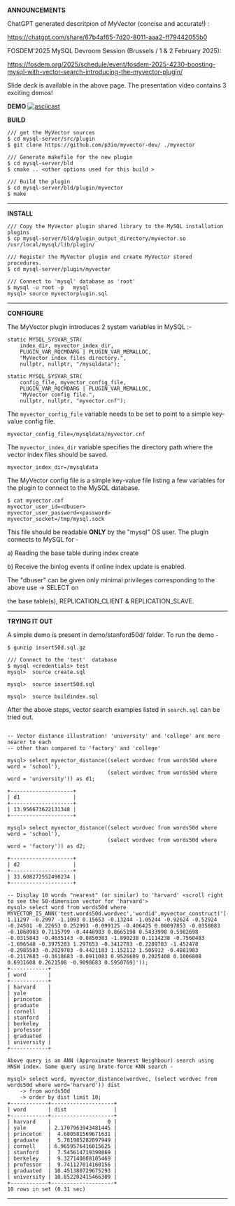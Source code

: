 **ANNOUNCEMENTS**

ChatGPT generated descritpion of MyVector (concise and accurate!) :

https://chatgpt.com/share/67b4af65-7d20-8011-aaa2-ff79442055b0


FOSDEM'2025 MySQL Devroom Session (Brussels / 1 & 2 February 2025):

https://fosdem.org/2025/schedule/event/fosdem-2025-4230-boosting-mysql-with-vector-search-introducing-the-myvector-plugin/

Slide deck is available in the above page. The presentation video contains 3 exciting demos!

**DEMO**
[![asciicast](https://asciinema.org/a/O7rNs2OzLXyUja0bwWcldXsX9.svg)](https://asciinema.org/a/O7rNs2OzLXyUja0bwWcldXsX9)

**BUILD**

```
/// get the MyVector sources
$ cd mysql-server/src/plugin
$ git clone https://github.com/p3io/myvector-dev/ ./myvector

/// Generate makefile for the new plugin
$ cd mysql-server/bld
$ cmake .. <other options used for this build >

/// Build the plugin
$ cd mysql-server/bld/plugin/myvector
$ make
```

---

**INSTALL**

```
/// Copy the MyVector plugin shared library to the MySQL installation plugins
$ cp mysql-server/bld/plugin_output_directory/myvector.so   /usr/local/mysql/lib/plugin/

/// Register the MyVector plugin and create MyVector stored procedures.
$ cd mysql-server/plugin/myvector

/// Connect to 'mysql' database as 'root' 
$ mysql -u root -p   mysql
mysql> source myvectorplugin.sql
```

---

**CONFIGURE**

The MyVector plugin introduces 2 system variables in MySQL :-

```
static MYSQL_SYSVAR_STR(
    index_dir, myvector_index_dir,
    PLUGIN_VAR_RQCMDARG | PLUGIN_VAR_MEMALLOC,
    "MyVector index files directory.",
    nullptr, nullptr, "/mysqldata");

static MYSQL_SYSVAR_STR(
    config_file, myvector_config_file,
    PLUGIN_VAR_RQCMDARG | PLUGIN_VAR_MEMALLOC,
    "MyVector config file.",
    nullptr, nullptr, "myvector.cnf");
```

The ```myvector_config_file``` variable needs to be set to point to a simple key-value config file.

```
myvector_config_file=/mysqldata/myvector.cnf
```

The ```myvector_index_dir``` variable specifies the directory path where the vector index files should be saved.

```
myvector_index_dir=/mysqldata
```

The MyVector config file is a simple key-value file listing a few variables for the plugin to connect to the MySQL database.

```
$ cat myvector.cnf
myvector_user_id=<dbuser>
myvector_user_password=<password>
myvector_socket=/tmp/mysql.sock
```

This file should be readable **ONLY** by the "mysql" OS user. The plugin connects to MySQL for -

a) Reading the base table during index create

b) Receive the binlog events if online index update is enabled.

The "dbuser" can be given only minimal privileges corresponding to the above use -> SELECT on

the base table(s), REPLICATION_CLIENT & REPLICATION_SLAVE.


---

**TRYING IT OUT**

A simple demo is present in demo/stanford50d/ folder. To run the demo -

```
$ gunzip insert50d.sql.gz

/// Connect to the 'test'  database
$ mysql <credentials> test
mysql>  source create.sql

mysql>  source insert50d.sql

mysql>  source buildindex.sql

```
After the above steps, vector search examples listed in ```search.sql``` can be tried out. 

```

-- Vector distance illustration! 'university' and 'college' are more nearer to each
-- other than compared to 'factory' and 'college'

mysql> select myvector_distance((select wordvec from words50d where word = 'school'),
                                (select wordvec from words50d where word = 'university')) as d1;

+--------------------+
| d1                 |
+--------------------+
| 13.956673622131348 |
+--------------------+

mysql> select myvector_distance((select wordvec from words50d where word = 'school'),
                                (select wordvec from words50d where word = 'factory')) as d2;

+--------------------+
| d2                 |
+--------------------+
| 33.608272552490234 |
+--------------------+

-- Display 10 words "nearest" (or similar) to 'harvard' <scroll right to see the 50-dimension vector for 'harvard'>
mysql> select word from words50d where MYVECTOR_IS_ANN('test.words50d.wordvec','wordid',myvector_construct('[-0.8597 1.11297 -0.2997 -1.1093 0.15653 -0.13244 -1.05244 -0.92624 -0.52924 -0.24501 -0.22653 0.252993 -0.099125 -0.406425 0.00097853 -0.0358083 -0.1868983 0.7115799 -0.4448983 0.8665198 0.5433998 0.5982698 -0.0315843 -0.4635143 -0.0850383 -1.890238 0.1114238 -0.7560483 -1.696548 -0.3975283 1.297653 -0.3412783 -0.2289783 -1.452478 -0.2985583 -0.2029783 -0.4421183 1.152112 1.505912 -0.4881983 -0.2117683 -0.3618683 -0.0911083 0.9526609 0.2025408 0.1006808 0.6931608 0.2621508 -0.9098683 0.5950769]'));
+------------+
| word       |
+------------+
| harvard    |
| yale       |
| princeton  |
| graduate   |
| cornell    |
| stanford   |
| berkeley   |
| professor  |
| graduated  |
| university |
+------------+

Above query is an ANN (Approximate Nearest Neighbour) search using HNSW index. Same query using brute-force KNN search -

mysql> select word, myvector_distance(wordvec, (select wordvec from words50d where word='harvard')) dist
    -> from words50d
    -> order by dist limit 10;
+------------+--------------------+
| word       | dist               |
+------------+--------------------+
| harvard    |                  0 |
| yale       | 2.1707963943481445 |
| princeton  |  4.680581569671631 |
| graduate   |  5.781985282897949 |
| cornell    | 6.9659576416015625 |
| stanford   |  7.545614719390869 |
| berkeley   |  9.327140808105469 |
| professor  |  9.741127014160156 |
| graduated  | 10.451380729675293 |
| university | 10.852202415466309 |
+------------+--------------------+
10 rows in set (0.31 sec)
```

----
